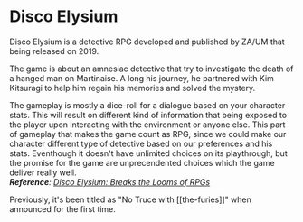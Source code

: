 # Disco Elysium

Disco Elysium is a detective RPG developed and published by ZA/UM that being released on 2019.  

The game is about an amnesiac detective that try to investigate the death of a hanged man on Martinaise. A long his journey, he partnered with Kim Kitsuragi to help him regain his memories and solved the mystery.  

The gameplay is mostly a dice-roll for a dialogue based on your character stats. This will result on different kind of information that being exposed to the player upon interacting with the environment or anyone else. This part of gameplay that makes the game count as RPG, since we could make our character different type of detective based on our preferences and his stats. Eventhough it doesn't have unlimited choices on its playthrough, but the promise for the game are unprecendented choices which the game deliver really well.  
***Reference**: [Disco Elysium: Breaks the Looms of RPGs](https://slimemoldtimemold.com/2022/04/11/disco-elysium-breaks-the-looms-of-rpgs/)*

Previously, it's been titled as "No Truce with [[the-furies]]" when announced for the first time.